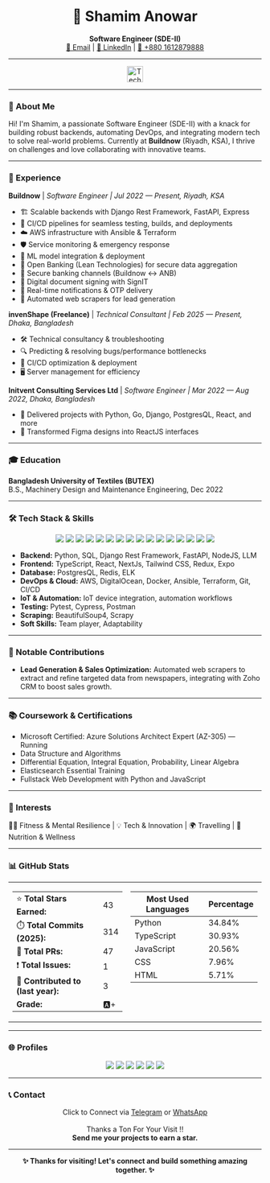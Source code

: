 <!-- filepath: d:/Shipu/README.md -->

<h1 align="center">🚀 Shamim Anowar</h1>
<p align="center">
  <b>Software Engineer (SDE-II)</b> <br/>
  <a href="mailto:shm.anowar@gmail.com">📧 Email</a> |
  <a href="https://www.linkedin.com/in/shamimanowar/">💼 LinkedIn</a> |
  <a href="tel:+8801612879888">📱 +880 1612879888</a>
</p>

---

<p align="center">
  <img src="https://skillicons.dev/icons?i=python,typescript,react,aws,docker,postgres,go,fastapi,redux,tailwind,git,ansible,terraform,azure" alt="Tech Stack" height="32"/>
</p>

---

### 👋 About Me

Hi! I'm Shamim, a passionate Software Engineer (SDE-II) with a knack for building robust backends, automating DevOps, and integrating modern tech to solve real-world problems. Currently at <b>Buildnow</b> (Riyadh, KSA), I thrive on challenges and love collaborating with innovative teams.

---

### 💼 Experience

**Buildnow** | <em>Software Engineer | Jul 2022 — Present, Riyadh, KSA</em>
- 🏗️ Scalable backends with Django Rest Framework, FastAPI, Express
- 🔄 CI/CD pipelines for seamless testing, builds, and deployments
- ☁️ AWS infrastructure with Ansible & Terraform
- 🛡️ Service monitoring & emergency response
- 🤖 ML model integration & deployment
- 🏦 Open Banking (Lean Technologies) for secure data aggregation
- 🔗 Secure banking channels (Buildnow ↔ ANB)
- 📝 Digital document signing with SignIT
- 📲 Real-time notifications & OTP delivery
- 📰 Automated web scrapers for lead generation

**invenShape (Freelance)** | <em>Technical Consultant | Feb 2025 — Present, Dhaka, Bangladesh</em>
- 🛠️ Technical consultancy & troubleshooting
- 🔍 Predicting & resolving bugs/performance bottlenecks
- 🚀 CI/CD optimization & deployment
- 🖥️ Server management for efficiency

**Initvent Consulting Services Ltd** | <em>Software Engineer | Mar 2022 — Aug 2022, Dhaka, Bangladesh</em>
- 🎯 Delivered projects with Python, Go, Django, PostgresQL, React, and more
- 🎨 Transformed Figma designs into ReactJS interfaces

---

### 🎓 Education

**Bangladesh University of Textiles (BUTEX)**  
B.S., Machinery Design and Maintenance Engineering, Dec 2022

---

### 🛠️ Tech Stack & Skills

<div align="center">
  <img src="https://img.shields.io/badge/Python-3776AB?style=for-the-badge&logo=python&logoColor=white"/>
  <img src="https://img.shields.io/badge/TypeScript-3178C6?style=for-the-badge&logo=typescript&logoColor=white"/>
  <img src="https://img.shields.io/badge/React-20232A?style=for-the-badge&logo=react&logoColor=61DAFB"/>
  <img src="https://img.shields.io/badge/Next.js-000000?style=for-the-badge&logo=nextdotjs&logoColor=white"/>
  <img src="https://img.shields.io/badge/Expo-000020?style=for-the-badge&logo=expo&logoColor=white"/>
  <img src="https://img.shields.io/badge/AWS-232F3E?style=for-the-badge&logo=amazon-aws&logoColor=white"/>
  <img src="https://img.shields.io/badge/Docker-2496ED?style=for-the-badge&logo=docker&logoColor=white"/>
  <img src="https://img.shields.io/badge/PostgreSQL-4169E1?style=for-the-badge&logo=postgresql&logoColor=white"/>
  <img src="https://img.shields.io/badge/Go-00ADD8?style=for-the-badge&logo=go&logoColor=white"/>
  <img src="https://img.shields.io/badge/FastAPI-009688?style=for-the-badge&logo=fastapi&logoColor=white"/>
  <img src="https://img.shields.io/badge/Redux-764ABC?style=for-the-badge&logo=redux&logoColor=white"/>
  <img src="https://img.shields.io/badge/TailwindCSS-06B6D4?style=for-the-badge&logo=tailwindcss&logoColor=white"/>
  <img src="https://img.shields.io/badge/Git-F05032?style=for-the-badge&logo=git&logoColor=white"/>
  <img src="https://img.shields.io/badge/Ansible-EE0000?style=for-the-badge&logo=ansible&logoColor=white"/>
  <img src="https://img.shields.io/badge/Terraform-623CE4?style=for-the-badge&logo=terraform&logoColor=white"/>
  <img src="https://img.shields.io/badge/Azure-0078D4?style=for-the-badge&logo=microsoft-azure&logoColor=white"/>
</div>

- **Backend:** Python, SQL, Django Rest Framework, FastAPI, NodeJS, LLM
- **Frontend:** TypeScript, React, NextJs, Tailwind CSS, Redux, Expo
- **Database:** PostgresQL, Redis, ELK
- **DevOps & Cloud:** AWS, DigitalOcean, Docker, Ansible, Terraform, Git, CI/CD
- **IoT & Automation:** IoT device integration, automation workflows
- **Testing:** Pytest, Cypress, Postman
- **Scraping:** BeautifulSoup4, Scrapy
- **Soft Skills:** Team player, Adaptability

---

### 🚀 Notable Contributions

- <b>Lead Generation & Sales Optimization:</b> Automated web scrapers to extract and refine targeted data from newspapers, integrating with Zoho CRM to boost sales growth.

---

### 📚 Coursework & Certifications

- Microsoft Certified: Azure Solutions Architect Expert (AZ-305) — Running
- Data Structure and Algorithms
- Differential Equation, Integral Equation, Probability, Linear Algebra
- Elasticsearch Essential Training
- Fullstack Web Development with Python and JavaScript

---

### 🌱 Interests

🏋️‍♂️ Fitness & Mental Resilience | 💡 Tech & Innovation | 🌍 Travelling | 🥗 Nutrition & Wellness

---

### 📊 GitHub Stats

<div align="center">

<table>
<tr>
<td valign="top">

<!-- GitHub Stats Table -->

|  |  |
|---|---|
| ⭐ **Total Stars Earned:** | 43 |
| ⏱️ **Total Commits (2025):** | 314 |
| 🔀 **Total PRs:** | 47 |
| ❗ **Total Issues:** | 1 |
| 🚌 **Contributed to (last year):** | 3 |
| **Grade:** | 🅰️+ |

</td>
<td valign="top">

<!-- Most Used Languages Table -->

| **Most Used Languages** | **Percentage** |
|------------------------|---------------|
| Python      | 34.84%     |
| TypeScript  | 30.93%     |
| JavaScript  | 20.56%     |
| CSS         | 7.96%      |
| HTML        | 5.71%      |

</td>
</tr>
</table>

</div>

---

### 🌐 Profiles

<p align="center">
  <a href="https://leetcode.com/u/Shamim007/" target="_blank"><img src="https://img.shields.io/badge/Leetcode-FFA116?style=for-the-badge&logo=leetcode&logoColor=black"/></a>
  <a href="https://www.interviewbit.com/profile/shamim-anowar/" target="_blank"><img src="https://img.shields.io/badge/InterviewBit-1F8ACB?style=for-the-badge&logo=interviewbit&logoColor=white"/></a>
  <a href="https://gitlab.com/shamim_anowar" target="_blank"><img src="https://img.shields.io/badge/Gitlab-FC6D26?style=for-the-badge&logo=gitlab&logoColor=white"/></a>
  <a href="https://github.com/Shamimanowar" target="_blank"><img src="https://img.shields.io/badge/Github-181717?style=for-the-badge&logo=github&logoColor=white"/></a>
  <a href="https://codingbat.com/done?user=shamimanowar.shanto@yahoo.com&tag=6150274248" target="_blank"><img src="https://img.shields.io/badge/Codingbat-4B8BBE?style=for-the-badge&logo=python&logoColor=white"/></a>
  <a href="https://medium.com/@shm.anowar" target="_blank"><img src="https://img.shields.io/badge/Medium-12100E?style=for-the-badge&logo=medium&logoColor=white"/></a>
</p>

---

### 📞 Contact

<p align="center">
  Click to Connect via <a href="https://t.me/+8801612879888">Telegram</a> or <a href="https://wa.me/8801612879888">WhatsApp</a>
  <br><br>
  Thanks a Ton For Your Visit !!<br>
  <b>Send me your projects to earn a star.</b>
</p>

---

<p align="center"><b>✨ Thanks for visiting! Let's connect and build something amazing together. ✨</b></p>
